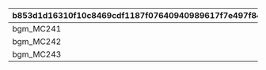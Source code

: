 |b853d1d16310f10c8469cdf1187f07640940989617f7e497f84ed43742e751da|1bc27ec86d97ef5ade73acb3ab9843af970f8255c13bfe49f284017a8f787e24|9eaa5b789dc4835a518e4bc7232adcb8c472053ccd3209732b0f67fe7d05c5bb|
| --- | --- | --- |
|bgm_MC241|bgm_MC241|1|
|bgm_MC242|bgm_MC242_BATTLE|2|
|bgm_MC243|bgm_MC243|3|